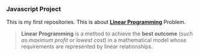 ### Javascript Project

This is my first repositories.
This is  about [**Linear Programming**](https://en.wikipedia.org/wiki/Linear_programming) Problem.
>**Linear Programming** is a method to achieve the **best outcome** (*such as maximum profit or lowest cost*) in a mathematical model whose requirements are represented by linear relationships. 
 
